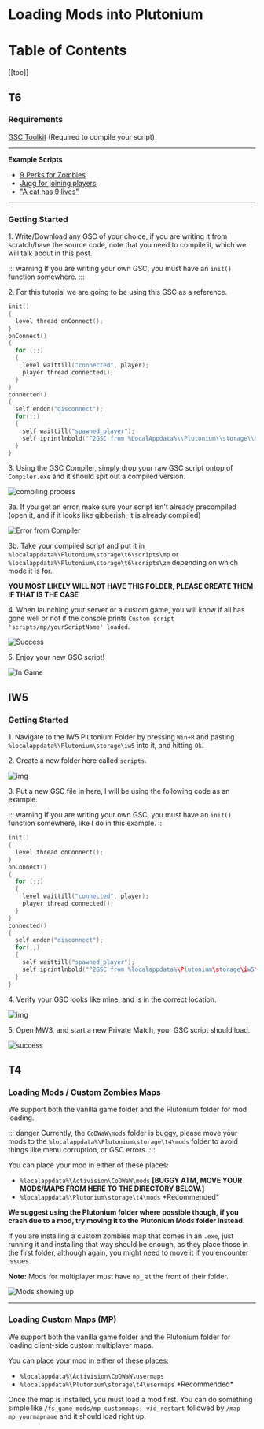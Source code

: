 # Loading Mods into Plutonium

# Table of Contents

[[toc]]

## T6

### Requirements

[GSC Toolkit](https://drive.google.com/file/d/1j_ocjFCQsFaWqF2-PfdoJt2nF_EpNL_G/view?usp=sharing) (Required to compile your script)

---

__Example Scripts__
- [9 Perks for Zombies](https://forum.plutonium.pw/topic/29/all-perk-slots-unlock-script-zombies)
- [Jugg for joining players](https://forum.plutonium.pw/topic/112/jugger-for-new-players-joining-at-or-after-round-8-zombies)
- ["A cat has 9 lives"](https://forum.plutonium.pw/topic/449/mob-of-the-dead-mod-a-cat-has-9-lives)

---

### Getting Started
1\. Write/Download any GSC of your choice, if you are writing it from scratch/have the source code, note that you need to compile it, which we will talk about in this post.

::: warning
If you are writing your own GSC, you must have an `init()` function somewhere. 
:::

2\. For this tutorial we are going to be using this GSC as a reference.

```c
init()
{
  level thread onConnect();
}
onConnect()
{
  for (;;)
  {
    level waittill("connected", player);
    player thread connected();
  }
}
connected()
{
  self endon("disconnect");
  for(;;)
  {
    self waittill("spawned_player");
    self iprintlnbold("^2GSC from %LocalAppdata%\\Plutonium\\storage\\t6\\scripts\\mp\\test.gsc ^1(Compiled)");
  }
}
```

3\. Using the GSC Compiler, simply drop your raw GSC script ontop of `Compiler.exe` and it should spit out a compiled version.

![compiling process](https://i.imgur.com/OWtguHd.gif)

3a\. If you get an error, make sure your script isn't already precompiled (open it, and if it looks like gibberish, it is already compiled)  

![Error from Compiler](https://i.imgur.com/JgwqeCy.png)

3b\. Take your compiled script and put it in `%localappdata%\Plutonium\storage\t6\scripts\mp` or `%localappdata%\Plutonium\storage\t6\scripts\zm` depending on which mode it is for. 

**YOU MOST LIKELY WILL NOT HAVE THIS FOLDER, PLEASE CREATE THEM IF THAT IS THE CASE**  

4\. When launching your server or a custom game, you will know if all has gone well or not if the console prints `Custom script 'scripts/mp/yourScriptName' loaded`.

![Success](https://i.imgur.com/oVlCBnI.png)

5\. Enjoy your new GSC script!

![In Game](https://i.imgur.com/bun6iFx.png)

## IW5

### Getting Started

1\. Navigate to the IW5 Plutonium Folder by pressing `Win+R` and pasting `%localappdata%\Plutonium\storage\iw5` into it, and hitting `Ok`.

2\. Create a new folder here called `scripts`.

![img](https://i.imgur.com/4KOfafh.png)

3\. Put a new GSC file in here, I will be using the following code as an example.

::: warning
If you are writing your own GSC, you must have an `init()` function somewhere, like I do in this example. 
:::

```c
init()
{
  level thread onConnect();
}
onConnect()
{
  for (;;)
  {
    level waittill("connected", player);
    player thread connected();
  }
}
connected()
{
  self endon("disconnect");
  for(;;)
  {
    self waittill("spawned_player");
    self iprintlnbold("^2GSC from %localappdata%\Plutonium\storage\iw5\scripts\example.gsc");
  }
}
```

4\. Verify your GSC looks like mine, and is in the correct location.

![img](https://i.imgur.com/LSrZkI0.png)

5\. Open MW3, and start a new Private Match, your GSC script should load.

![success](https://i.imgur.com/X2qZtj5.png)

## T4

### Loading Mods / Custom Zombies Maps

We support both the vanilla game folder and the Plutonium folder for mod loading.

::: danger
Currently, the `CoDWaW\mods` folder is buggy, please move your mods to the `%localappdata%\Plutonium\storage\t4\mods` folder to avoid things like menu corruption, or GSC errors.
:::

You can place your mod in either of these places: 
* `%localappdata%\Activision\CoDWaW\mods`    **[BUGGY ATM, MOVE YOUR MODS/MAPS FROM HERE TO THE DIRECTORY BELOW.]**
* `%localappdata%\Plutonium\storage\t4\mods`   \*Recommended\*

**We suggest using the Plutonium folder where possible though, if you crash due to a mod, try moving it to the Plutonium Mods folder instead.**

If you are installing a custom zombies map that comes in an `.exe`, just running it and installing that way should be enough, as they place those in the first folder, although again, you might need to move it if you encounter issues.

**Note:** Mods for multiplayer must have `mp_` at the front of their folder.

![Mods showing up](https://i.imgur.com/Vn95lq9.png)

---

### Loading Custom Maps (MP)

We support both the vanilla game folder and the Plutonium folder for loading client-side custom multiplayer maps.

You can place your mod in either of these places:
* `%localappdata%\Activision\CoDWaW\usermaps`
* `%localappdata%\Plutonium\storage\t4\usermaps`   \*Recommended\*

Once the map is installed, you must load a mod first. You can do something simple like `/fs_game mods/mp_custommaps; vid_restart` followed by `/map mp_yourmapname` and it should load right up.